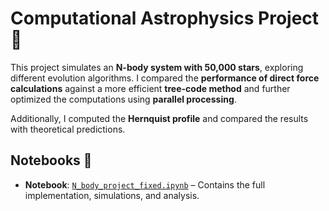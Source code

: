 # Computational Astrophysics Project 🌌

This project simulates an **N-body system with 50,000 stars**, exploring different evolution algorithms. I compared the **performance of direct force calculations** against a more efficient **tree-code method** and further optimized the computations using **parallel processing**.

Additionally, I computed the **Hernquist profile** and compared the results with theoretical predictions.

## Notebooks 📓
- **Notebook**: [`N_body_project_fixed.ipynb`](N_body_project_fixed.ipynb) – Contains the full implementation, simulations, and analysis.
